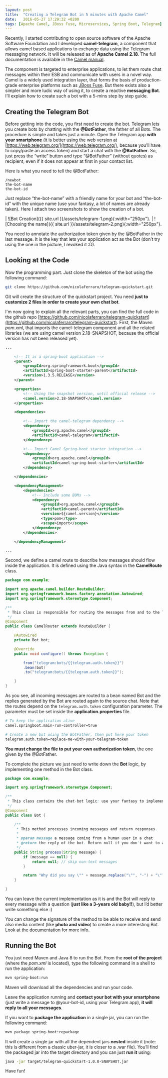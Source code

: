 ```yaml
---
layout: post
title:  "Creating a Telegram Bot in 5 minutes with Apache Camel"
date:   2016-05-27 17:29:32 +0200
tags: [Apache Camel, JBoss Fuse, Microservices, Spring Boot, Telegram]
---
```

Recently, I started contributing to open source software of the Apache Software Foundation and I developed
**camel-telegram**, a component that allows camel based applications to exchange data using the Telegram messaging network.
It will be released as of **Apache Camel 2.18**. The full documentation is available in the [Camel manual](http://camel.apache.org/telegram.html).


The component is targeted to enterprise applications, to let them route chat messages within their ESB and communicate with users in a novel way.
Camel is a widely used integration layer, that forms the basis of production-grade enterprise platforms such as [JBoss Fuse](http://www.jboss.org/products/fuse/overview/).
But there exists also a simpler and more ludic way of using it, to create a reactive **messaging Bot**. I’ll explain how to create such a bot with a 5-mins step by step guide.

## Creating the Telegram Bot
Before getting into the code, you first need to create the bot.
Telegram lets you create bots by chatting with the **@BotFather**, the father of all Bots.
The procedure is simple and takes just a minute. Open the Telegram app **with your smartphone**
(it is better using the web version at [https://web.telegram.org/](https://web.telegram.org/), because you’ll have to copy/paste an access token) and start a chat with the **@BotFather**.
So, just press the “write” button and type “@BotFather” (without quotes) as recipient, even if it does not appear at first in your contact list.

Here is what you need to tell the @BotFather:

```
/newbot
the-bot-name
the-bot-id
```

Just replace “the-bot-name” with a friendly name for your bot and “the-bot-id” with the unique name
(use your fantasy, a lot of names are already taken). Here I attach two screenshots to show the creation of a bot.

| ![Bot Creation]({{ site.url }}/assets/telegram-1.png){:width="250px"}. | ![Choosing the name]({{ site.url }}/assets/telegram-2.png){:width="250px"}.

You need to annotate the authorization token given by the @BotFather in the last message.
It is the key that lets your application act as the Bot (don’t try using the one in the picture, I revoked it :D).

## Looking at the Code
Now the programming part. Just clone the skeleton of the bot using the following command:

```bash
git clone https://github.com/nicolaferraro/telegram-quickstart.git
```

Git will create the structure of the quickstart project. You need **just to customize 2 files in order to create your own chat bot**.

I'm now going to explain all the relevant parts, you can find the full code in the github repo [https://github.com/nicolaferraro/telegram-quickstart](https://github.com/nicolaferraro/telegram-quickstart). First, the Maven *pom.xml*,
that imports the camel-telegram component and all the related libraries (we are using camel version 2.18-SNAPSHOT, because the official version has not been released yet).

```xml
...

    <!-- It is a spring-boot application -->
    <parent>
        <groupId>org.springframework.boot</groupId>
        <artifactId>spring-boot-starter-parent</artifactId>
        <version>1.3.5.RELEASE</version>
    </parent>

    <properties>
        <!-- Using the snapshot version, until official release -->
        <camel.version>2.18-SNAPSHOT</camel.version>
    </properties>

    <dependencies>

        <!-- Import the camel-telegram dependency -->
        <dependency>
            <groupId>org.apache.camel</groupId>
            <artifactId>camel-telegram</artifactId>
        </dependency>

        <!-- Import Camel Spring-boot starter integration -->
        <dependency>
            <groupId>org.apache.camel</groupId>
            <artifactId>camel-spring-boot-starter</artifactId>
        </dependency>

    </dependencies>

    <dependencyManagement>
        <dependencies>
            <!-- Include some BOMs -->
            <dependency>
                <groupId>org.apache.camel</groupId>
                <artifactId>camel-parent</artifactId>
                <version>${camel.version}</version>
                <type>pom</type>
                <scope>import</scope>
            </dependency>
        </dependencies>

    </dependencyManagement>

...
```

Second, we define a camel route to describe how messages should flow inside the application. It is defined using the Java syntax in the **CamelRoute** class.

```java
package com.example;

import org.apache.camel.builder.RouteBuilder;
import org.springframework.beans.factory.annotation.Autowired;
import org.springframework.stereotype.Component;

/**
 * This class is responsible for routing the messages from and to the Telegram chat.
 */
@Component
public class CamelRouter extends RouteBuilder {

    @Autowired
    private Bot bot;

    @Override
    public void configure() throws Exception {

        from("telegram:bots/{{telegram.auth.token}}")
        .bean(bot)
        .to("telegram:bots/{{telegram.auth.token}}");

    }
}
```

As you see, all incoming messages are routed to a bean named Bot and the replies generated by the Bot are routed again to the source chat.
Note that the routes depend on the `telegram.auth.token` configuration parameter. The parameter must be set inside the **application.properties** file.

```bash
# To keep the application alive
camel.springboot.main-run-controller=true

# Create a new bot using the BotFather, then put here your token
telegram.auth.token=replace-me-with-your-telegram-token
```

**You must change the file to put your own authorization token**, the one given by the @BotFather.

To complete the picture we just need to write down the **Bot** logic, by implementing one method in the Bot class.

```java
package com.example;

import org.springframework.stereotype.Component;

/**
 * This class contains the chat-bot logic: use your fantasy to implement your own Bot.
 */
@Component
public class Bot {

    /**
     * This method processes incoming messages and return responses.
     *
     * @param message a message coming from a human user in a chat
     * @return the reply of the bot. Return null if you don't want to answer
     */
    public String process(String message) {
        if (message == null) {
            return null; // skip non-text messages
        }

        return "Why did you say \"" + message.replace("\"", "-") + "\"?";
    }

}
```

You can leave the current implementation as it is and the Bot will reply to every message with a question (**just like a 3-years old baby!!**), but I’d better write something else :)

You can change the signature of the method to be able to receive and send also media content (like **photo and video**) to create a more interesting Bot.
Look at [the documentation](http://camel.apache.org/telegram.html) for more info.


## Running the Bot
You just need Maven and Java 8 to run the Bot. From the **root of the project** (where the *pom.xml* is located), type the following command in a shell to run the application:

```bash
mvn spring-boot:run
```

Maven will download all the dependencies and run your code.

Leave the application running and **contact your bot with your smartphone**
(just write a message to @your-bot-id, using your Telegram app), **it will reply to all your messages**.

If you want to **package the application** in a single jar, you can run the following command:

```bash
mvn package spring-boot:repackage
```

It will create a single jar with all the dependent jars **nested** inside it (note: this is different from a classic uber-jar, it is closer to a .war file).
You’ll find the packaged jar into the target directory and you can just **run it** using:

```bash
java -jar target/telegram-quickstart-1.0.0-SNAPSHOT.jar
```

Have fun!